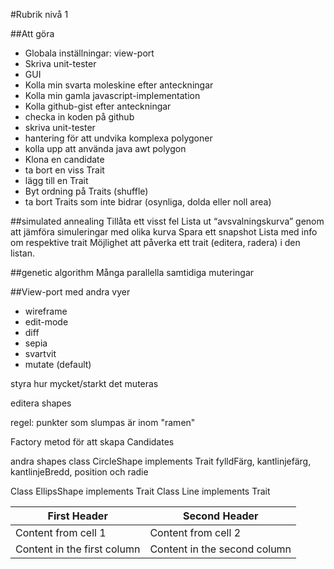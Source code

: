 


#Rubrik nivå 1

##Att göra
* Globala inställningar: view-port
* Skriva unit-tester
* GUI
* Kolla min svarta moleskine efter anteckningar
* Kolla min gamla javascript-implementation
* Kolla github-gist efter anteckningar
* checka in koden på github
* skriva unit-tester
* hantering för att undvika komplexa polygoner
* kolla upp att använda java awt polygon
* Klona en candidate
* ta bort en viss Trait
* lägg till en Trait
* Byt ordning på Traits (shuffle)
* ta bort Traits som inte bidrar (osynliga, dolda eller noll area) 


##simulated annealing
Tillåta ett visst fel
Lista ut “avsvalningskurva” genom att jämföra simuleringar med olika kurva
Spara ett snapshot
Lista med info om respektive trait
Möjlighet att påverka ett trait (editera, radera) i den listan.

##genetic algorithm
Många parallella samtidiga muteringar

##View-port med andra vyer
* wireframe
* edit-mode
* diff
* sepia
* svartvit
* mutate (default)

styra hur mycket/starkt det muteras

editera shapes

regel: punkter som slumpas är inom "ramen"

Factory metod för att skapa Candidates

andra shapes
class CircleShape implements Trait
fylldFärg, kantlinjefärg, kantlinjeBredd, position och radie

Class EllipsShape implements Trait
Class Line implements Trait

First Header | Second Header
------------ | -------------
Content from cell 1 | Content from cell 2
Content in the first column | Content in the second column